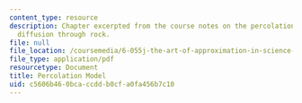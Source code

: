 ```yaml
---
content_type: resource
description: Chapter excerpted from the course notes on the percolation model of oil
  diffusion through rock.
file: null
file_location: /coursemedia/6-055j-the-art-of-approximation-in-science-and-engineering-spring-2008/c5606b460bcaccddb0cfa0fa456b7c10_apr14a.pdf
file_type: application/pdf
resourcetype: Document
title: Percolation Model
uid: c5606b46-0bca-ccdd-b0cf-a0fa456b7c10
---
```

